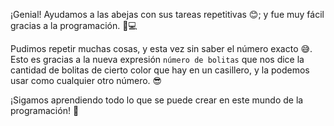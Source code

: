 ¡Genial! Ayudamos a las abejas con sus tareas repetitivas :blush:; y fue muy fácil gracias a la programación. :muscle::computer:

Pudimos repetir muchas cosas, y esta vez sin saber el número exacto :sweat_smile:. Esto es gracias a la nueva expresión `número de bolitas` que nos dice la cantidad de bolitas de cierto color que hay en un casillero, y la podemos usar como cualquier otro número. :sunglasses:

¡Sigamos aprendiendo todo lo que se puede crear en este mundo de la programación! :rainbow:
